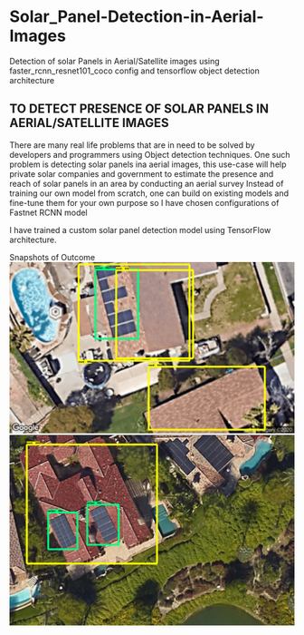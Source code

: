 # Solar_Panel-Detection-in-Aerial-Images
Detection of solar Panels in Aerial/Satellite images using faster_rcnn_resnet101_coco config and tensorflow object detection architecture

## TO DETECT PRESENCE OF SOLAR PANELS IN AERIAL/SATELLITE IMAGES
There are many real life problems that are in need to be solved by developers and programmers using Object detection techniques. One such problem is detecting solar panels ina aerial images, this use-case will help private solar companies and government to estimate the presence and reach of solar panels in an area by conducting an aerial survey
Instead of training our own model from scratch, one can build on existing models and fine-tune them for your own purpose so I have chosen configurations of Fastnet RCNN model

I have trained a custom solar panel detection model using TensorFlow architecture.

Snapshots of Outcome
![detected_results](output_1.png)
![detected_results](output_2.png)
